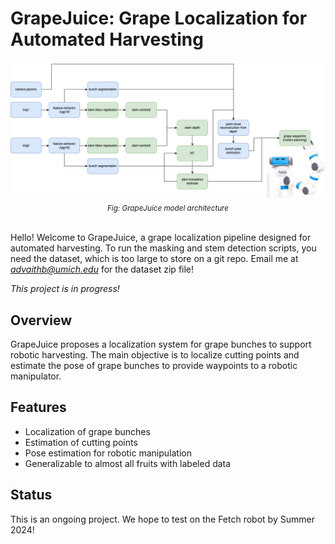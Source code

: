 # GrapeJuice: Grape Localization for Automated Harvesting

<div align="center">
  <img src="stem_detection/grapesmodel.png" alt="GrapeJuice model architecture" width="1600"/><br>
  <sub><em>Fig: GrapeJuice model architecture</em></sub>
</div>

<br>

Hello! Welcome to GrapeJuice, a grape localization pipeline designed for automated harvesting. To run the masking and stem detection scripts, you need the dataset, which is too large to store on a git repo. Email me at *advaithb@umich.edu* for the dataset zip file!

*This project is in progress!* 

## Overview

GrapeJuice proposes a localization system for grape bunches to support robotic harvesting. The main objective is to localize cutting points and estimate the pose of grape bunches to provide waypoints to a robotic manipulator.

## Features

- Localization of grape bunches
- Estimation of cutting points
- Pose estimation for robotic manipulation
- Generalizable to almost all fruits with labeled data

## Status

This is an ongoing project. We hope to test on the Fetch robot by Summer 2024!

